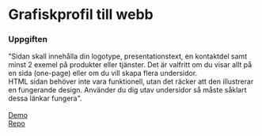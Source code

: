 # Grafiskprofil till webb

### Uppgiften

"Sidan skall innehålla din logotype, presentationstext, en kontaktdel samt minst 2 exemel på produkter eller tjänster. Det är valfritt om du visar allt på en sida (one-page) eller om du vill skapa flera undersidor. <br>
HTML sidan behöver inte vara funktionell, utan det räcker att den illustrerar en fungerande design.
Använder du dig utav undersidor så måste såklart dessa länkar fungera". <br> <br>
[Demo](https://elinarnten.github.io/ClayCraft/) <br>
[Repo](https://github.com/elinarnten/Grafiskprofil)
